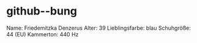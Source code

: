 # github--bung

Name: Friedemitzka Denzerus
Alter: 39
Lieblingsfarbe: blau
Schuhgröße: 44 (EU)
Kammerton: 440 Hz
